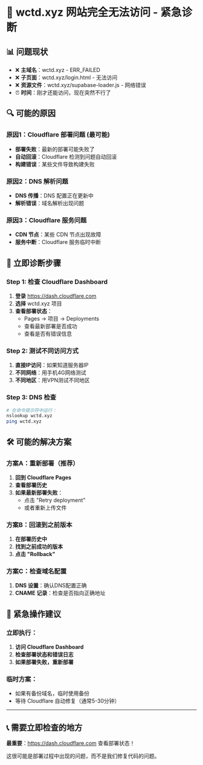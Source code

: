 # 🚨 wctd.xyz 网站完全无法访问 - 紧急诊断

## 📊 问题现状
- ❌ **主域名**：wctd.xyz - ERR_FAILED
- ❌ **子页面**：wctd.xyz/login.html - 无法访问  
- ❌ **资源文件**：wctd.xyz/supabase-loader.js - 网络错误
- ⏰ **时间**：刚才还能访问，现在突然不行了

## 🔍 可能的原因

### 原因1：Cloudflare 部署问题 (最可能)
- **部署失败**：最新的部署可能失败了
- **自动回滚**：Cloudflare 检测到问题自动回滚
- **构建错误**：某些文件导致构建失败

### 原因2：DNS 解析问题
- **DNS 传播**：DNS 配置正在更新中
- **解析错误**：域名解析出现问题

### 原因3：Cloudflare 服务问题
- **CDN 节点**：某些 CDN 节点出现故障
- **服务中断**：Cloudflare 服务临时中断

## 🚀 立即诊断步骤

### Step 1: 检查 Cloudflare Dashboard
1. **登录** https://dash.cloudflare.com
2. **选择** wctd.xyz 项目
3. **查看部署状态**：
   - Pages → 项目 → Deployments
   - 查看最新部署是否成功
   - 查看是否有错误信息

### Step 2: 测试不同访问方式
1. **直接IP访问**：如果知道服务器IP
2. **不同网络**：用手机4G网络测试
3. **不同地区**：用VPN测试不同地区

### Step 3: DNS 检查
```bash
# 在命令提示符中运行：
nslookup wctd.xyz
ping wctd.xyz
```

## 🛠️ 可能的解决方案

### 方案A：重新部署（推荐）
1. **回到 Cloudflare Pages**
2. **查看部署历史**
3. **如果最新部署失败**：
   - 点击 "Retry deployment"
   - 或者重新上传文件

### 方案B：回滚到之前版本
1. **在部署历史中**
2. **找到之前成功的版本**
3. **点击 "Rollback"**

### 方案C：检查域名配置
1. **DNS 设置**：确认DNS配置正确
2. **CNAME 记录**：检查是否指向正确地址

## 🔧 紧急操作建议

### 立即执行：
1. **访问 Cloudflare Dashboard**
2. **检查部署状态和错误日志**
3. **如果部署失败，重新部署**

### 临时方案：
- 如果有备份域名，临时使用备份
- 等待 Cloudflare 自动修复（通常5-30分钟）

---

## 📞 需要立即检查的地方

**最重要**：https://dash.cloudflare.com 查看部署状态！

这很可能是部署过程中出现的问题，而不是我们修复代码的问题。









































































